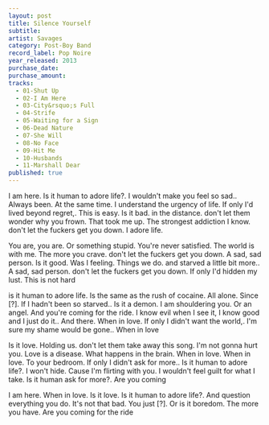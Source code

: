 ```yaml
---
layout: post
title: Silence Yourself
subtitle: 
artist: Savages
category: Post-Boy Band
record_label: Pop Noire
year_released: 2013
purchase_date: 
purchase_amount: 
tracks:
  - 01-Shut Up
  - 02-I Am Here
  - 03-City&rsquo;s Full
  - 04-Strife
  - 05-Waiting for a Sign
  - 06-Dead Nature
  - 07-She Will
  - 08-No Face
  - 09-Hit Me
  - 10-Husbands
  - 11-Marshall Dear
published: true
---
```


I am here. Is it human to adore life?. I wouldn't make you feel so sad.. Always been. At the same time. I understand the urgency of life. If only I'd lived beyond regret,. This is easy. Is it bad. in the distance. don't let them wonder why you frown. That took me up. The strongest addiction I know. don't let the fuckers get you down. I adore life.

You are, you are. Or something stupid. You're never satisfied. The world is with me. The more you crave. don't let the fuckers get you down. A sad, sad person. Is it good. Was I feeling. Things we do. and starved a little bit more.. A sad, sad person. don't let the fuckers get you down. If only I'd hidden my lust. This is not hard

is it human to adore life. Is the same as the rush of cocaine. All alone. Since [?]. If I hadn't been so starved.. Is it a demon. I am shouldering you. Or an angel. And you're coming for the ride. I know evil when I see it, I know good and I just do it.. And there. When in love. If only I didn't want the world,. I'm sure my shame would be gone.. When in love

Is it love. Holding us. don't let them take away this song. I'm not gonna hurt you. Love is a disease. What happens in the brain. When in love. When in love. To your bedroom. If only I didn't ask for more.. Is it human to adore life?. I won't hide. Cause I'm flirting with you. I wouldn't feel guilt for what I take. Is it human ask for more?. Are you coming

I am here. When in love. Is it love. Is it human to adore life?. And question everything you do. It's not that bad. You just [?]. Or is it boredom. The more you have. Are you coming for the ride
